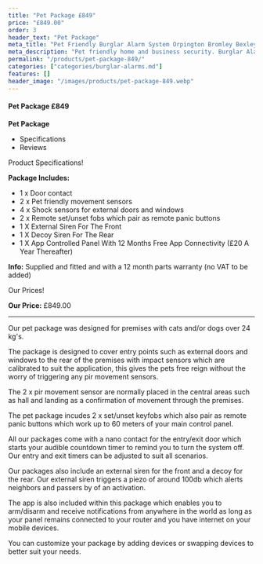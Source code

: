 ```yaml
---
title: "Pet Package £849"
price: "£849.00"
order: 3
header_text: "Pet Package"
meta_title: "Pet Friendly Burglar Alarm System Orpington Bromley Bexley - MyAlarm Security"
meta_description: "Pet friendly home and business security. Burglar Alarm Servicing, Burglar Alarm Installation, Alarm Battery and CCTV packages. Call 020 8302 4065"
permalink: "/products/pet-package-849/"
categories: ["categories/burglar-alarms.md"]
features: []
header_image: "/images/products/pet-package-849.webp"
---
```


#### Pet Package £849

**Pet Package**

-   Specifications
-   Reviews

Product Specifications!


**Package Includes:**

- 1 x Door contact
- 2 x Pet friendly movement sensors
- 4 x Shock sensors for external doors and windows
- 2 x Remote set/unset fobs which pair as remote panic buttons
- 1 X External Siren For The Front
- 1 X Decoy Siren For The Rear
- 1 X App Controlled Panel With 12 Months Free App Connectivity (£20 A Year Thereafter)

**Info:** Supplied and fitted and with a 12 month parts warranty (no VAT to be added)


Our Prices!


**Our Price:** £849.00


------------------------------------------------------------------------

Our pet package was designed for premises with cats and/or dogs over 24 kg\'s.

The package is designed to cover entry points such as external doors and windows to the rear of the premises with impact sensors which are calibrated to suit the application, this gives the pets free reign without the worry of triggering any pir movement sensors.

The 2 x pir movement sensor are normally placed in the central areas such as hall and landing as a confirmation of movement through the premises.

The pet package incudes 2 x set/unset keyfobs which also pair as remote panic buttons which work up to 60 meters of your main control panel.

All our packages come with a nano contact for the entry/exit door which starts your audible countdown timer to remind you to turn the system off. Our entry and exit timers can be adjusted to suit all scenarios.

Our packages also include an external siren for the front and a decoy for the rear. Our external siren triggers a piezo of around 100db which alerts neighbors and passers by of an activation.

The app is also included within this package which enables you to arm/disarm and receive notifications from anywhere in the world as long as your panel remains connected to your router and you have internet on your mobile devices.

You can customize your package by adding devices or swapping devices to better suit your needs.